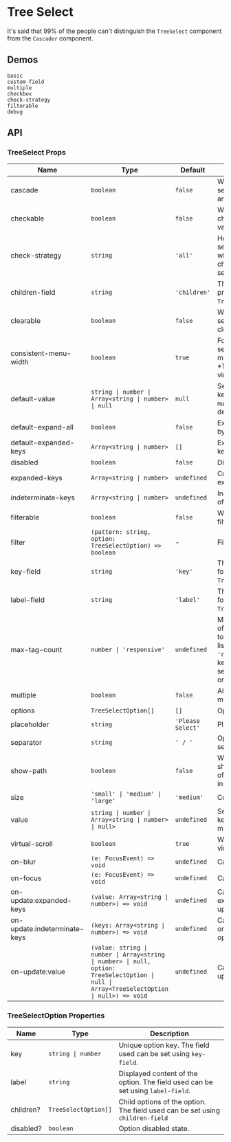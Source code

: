 # Tree Select

It's said that 99% of the people can't distinguish the `TreeSelect` component from the `Cascader` component.

## Demos

```demo
basic
custom-field
multiple
checkbox
check-strategy
filterable
debug
```

## API

### TreeSelect Props

| Name | Type | Default | Description |
| --- | --- | --- | --- |
| cascade | `boolean` | `false` | Whether to link the selection of parent and child nodes. |
| checkable | `boolean` | `false` | Whether to use a checkbox to select values. |
| check-strategy | `string` | `'all'` | How to display selected nodes when parents and children are selected. |
| children-field | `string` | `'children'` | The children property to use for `TreeSelectOption`'s. |
| clearable | `boolean` | `false` | Whether the selection is clearable. |
| consistent-menu-width | `boolean` | `true` | Force the widths of selection input and menu to be equal. \*This will disable virtual scrolling. |
| default-value | `string \| number \| Array<string \| number> \| null` | `null` | Selected key (or keys when `multiple`) by default. |
| default-expand-all | `boolean` | `false` | Expand all nodes by default. |
| default-expanded-keys | `Array<string \| number>` | `[]` | Expand specific keys by default. |
| disabled | `boolean` | `false` | Disabled state. |
| expanded-keys | `Array<string \| number>` | `undefined` | Collection of expanded keys. |
| indeterminate-keys | `Array<string \| number>` | `undefined` | Indeterminate keys of the tree. |
| filterable | `boolean` | `false` | Whether to show a filter. |
| filter | `(pattern: string, option: TreeSelectOption) => boolean` | - | Filter function. |
| key-field | `string` | `'key'` | The key field used for `TreeSelectOption`. |
| label-field | `string` | `'label'` | The label field used for `TreeSelectOption`. |
| max-tag-count | `number \| 'responsive'` | `undefined` | Maximum number of selected options to show before the list is truncated. `'responsive'` will keep all of the selected options in one row. |
| multiple | `boolean` | `false` | Allow selecting multiple options. |
| options | `TreeSelectOption[]` | `[]` | Options. |
| placeholder | `string` | `'Please Select'` | Placeholder. |
| separator | `string` | `' / '` | Option value separator. |
| show-path | `boolean` | `false` | Whether to also show the hierarchy of selected nodes in the label. |
| size | `'small' \| 'medium' \| 'large'` | `'medium'` | Component size. |
| value | `string \| number \| Array<string \| number> \| null>` | `undefined` | Selected key (or keys when multiple). |
| virtual-scroll | `boolean` | `true` | Whether to enable virtual scrolling. |
| on-blur | `(e: FocusEvent) => void` | `undefined` | Callback on blur. |
| on-focus | `(e: FocusEvent) => void` | `undefined` | Callback on focus. |
| on-update:expanded-keys | `(value: Array<string \| number>) => void` | `undefined` | Callback on expanded keys updated. |
| on-update:indeterminate-keys | `(keys: Array<string \| number>) => void` | `undefined` | Callback function on indeterminate options changing. |
| on-update:value | `(value: string \| number \| Array<string \| number> \| null, option: TreeSelectOption \| null \| Array<TreeSelectOption \| null>) => void` | `undefined` | Callback on value updated. |

### TreeSelectOption Properties

| Name | Type | Description |
| --- | --- | --- |
| key | `string \| number` | Unique option key. The field used can be set using `key-field`. |
| label | `string` | Displayed content of the option. The field used can be set using `label-field`. |
| children? | `TreeSelectOption[]` | Child options of the option. The field used can be set using `children-field` |
| disabled? | `boolean` | Option disabled state. |
